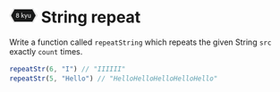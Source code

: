 # ![8kyu badge](../.codewars-badges/8kyu.png) String repeat

Write a function called `repeatString` which repeats the given String `src` exactly `count` times.

```javascript
repeatStr(6, "I") // "IIIIII"
repeatStr(5, "Hello") // "HelloHelloHelloHelloHello"
```